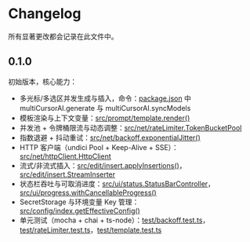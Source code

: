 # Changelog

所有显著更改都会记录在此文件中。

## 0.1.0

初始版本，核心能力：
- 多光标/多选区并发生成与插入，命令：[package.json](package.json) 中 multiCursorAI.generate 与 multiCursorAI.syncModels
- 模板渲染与上下文变量：[src/prompt/template.render()](src/prompt/template.ts:1)
- 并发池 + 令牌桶限流与动态调整：[src/net/rateLimiter.TokenBucketPool](src/net/rateLimiter.ts:1)
- 指数退避 + 抖动重试：[src/net/backoff.exponentialJitter()](src/net/backoff.ts:1)
- HTTP 客户端（undici Pool + Keep-Alive + SSE）：[src/net/httpClient.HttpClient](src/net/httpClient.ts:1)
- 流式/非流式插入：[src/edit/insert.applyInsertions()](src/edit/insert.ts:1)，[src/edit/insert.StreamInserter](src/edit/insert.ts:1)
- 状态栏吞吐与可取消进度：[src/ui/status.StatusBarController](src/ui/status.ts:1)，[src/ui/progress.withCancellableProgress()](src/ui/progress.ts:1)
- SecretStorage 与环境变量 Key 管理：[src/config/index.getEffectiveConfig()](src/config/index.ts:1)
- 单元测试（mocha + chai + ts-node）：[test/backoff.test.ts](test/backoff.test.ts:1)，[test/rateLimiter.test.ts](test/rateLimiter.test.ts:1)，[test/template.test.ts](test/template.test.ts:1)